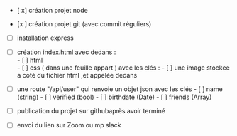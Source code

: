 - [ x] création projet node

- [x ] création projet git (avec commit réguliers) 

- [ ] installation express 

- [ ] création index.html avec dedans :   
  		- [ ] html    
  		- [ ] css ( dans une feuille appart ) avec les clés :
  		- [ ] une image stockee a coté du fichier html ,et appelée dedans

- [ ] une route "/api/user" qui renvoie un objet json avec les clés
		- [ ] name (string)
   		- [ ] verified (bool)
    	- [ ] birthdate (Date)
    	- [ ] friends (Array)

- [ ] publication du projet sur githubaprès avoir terminé

- [ ] envoi du lien sur Zoom ou mp slack
